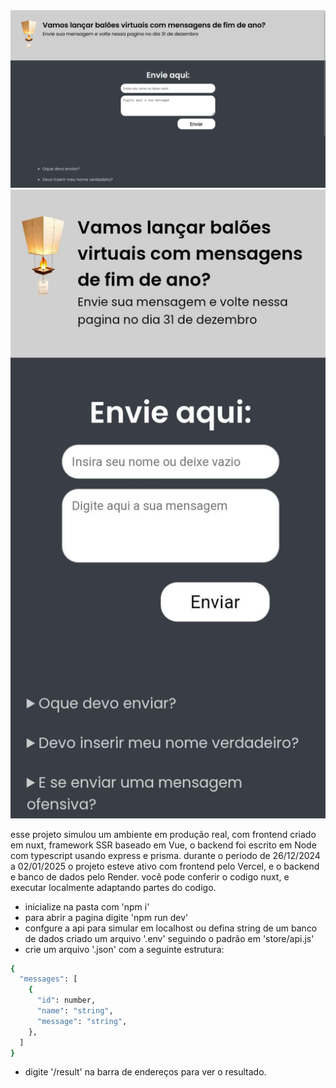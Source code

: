 <img src="captura-de-tela.png">
<img src="captura-de-tela-mobile.png">

esse projeto simulou um ambiente em produção real, com frontend criado em nuxt, framework SSR baseado em Vue, o backend foi escrito em Node com typescript usando express e prisma.
durante o periodo de 26/12/2024 a 02/01/2025 o projeto esteve ativo com frontend pelo Vercel, e o backend e banco de dados pelo Render.
você pode conferir o codigo nuxt, e executar localmente adaptando partes do codigo.

- inicialize na pasta com 'npm i'
- para abrir a pagina digite 'npm run dev'
- confgure a api para simular em localhost ou defina string de um banco de dados criado um arquivo '.env' seguindo o padrão em 'store/api.js'
- crie um arquivo '.json' com a seguinte estrutura:
```bash
{
  "messages": [
    {
      "id": number,
      "name": "string",
      "message": "string",
    },
  ]
}
```
- digite '/result' na barra de endereços para ver o resultado.
